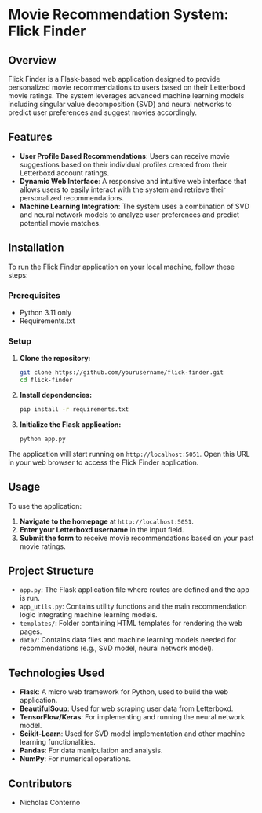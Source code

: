 # Movie Recommendation System: Flick Finder

## Overview

Flick Finder is a Flask-based web application designed to provide personalized movie recommendations to users based on their Letterboxd movie ratings. The system leverages advanced machine learning models including singular value decomposition (SVD) and neural networks to predict user preferences and suggest movies accordingly.

## Features

- **User Profile Based Recommendations**: Users can receive movie suggestions based on their individual profiles created from their Letterboxd account ratings.
- **Dynamic Web Interface**: A responsive and intuitive web interface that allows users to easily interact with the system and retrieve their personalized recommendations.
- **Machine Learning Integration**: The system uses a combination of SVD and neural network models to analyze user preferences and predict potential movie matches.

## Installation

To run the Flick Finder application on your local machine, follow these steps:

### Prerequisites

- Python 3.11 only
- Requirements.txt

### Setup

1. **Clone the repository:**
   ```bash
   git clone https://github.com/yourusername/flick-finder.git
   cd flick-finder
   ```

2. **Install dependencies:**
   ```bash
   pip install -r requirements.txt
   ```

3. **Initialize the Flask application:**
   ```bash
   python app.py
   ```

The application will start running on `http://localhost:5051`. Open this URL in your web browser to access the Flick Finder application.

## Usage

To use the application:

1. **Navigate to the homepage** at `http://localhost:5051`.
2. **Enter your Letterboxd username** in the input field.
3. **Submit the form** to receive movie recommendations based on your past movie ratings.

## Project Structure

- `app.py`: The Flask application file where routes are defined and the app is run.
- `app_utils.py`: Contains utility functions and the main recommendation logic integrating machine learning models.
- `templates/`: Folder containing HTML templates for rendering the web pages.
- `data/`: Contains data files and machine learning models needed for recommendations (e.g., SVD model, neural network model).

## Technologies Used

- **Flask**: A micro web framework for Python, used to build the web application.
- **BeautifulSoup**: Used for web scraping user data from Letterboxd.
- **TensorFlow/Keras**: For implementing and running the neural network model.
- **Scikit-Learn**: Used for SVD model implementation and other machine learning functionalities.
- **Pandas**: For data manipulation and analysis.
- **NumPy**: For numerical operations.

## Contributors

- Nicholas Conterno
